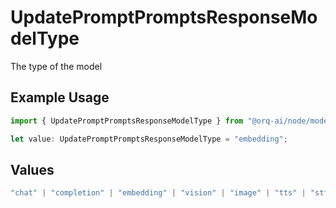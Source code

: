 # UpdatePromptPromptsResponseModelType

The type of the model

## Example Usage

```typescript
import { UpdatePromptPromptsResponseModelType } from "@orq-ai/node/models/operations";

let value: UpdatePromptPromptsResponseModelType = "embedding";
```

## Values

```typescript
"chat" | "completion" | "embedding" | "vision" | "image" | "tts" | "stt" | "rerank" | "moderations"
```